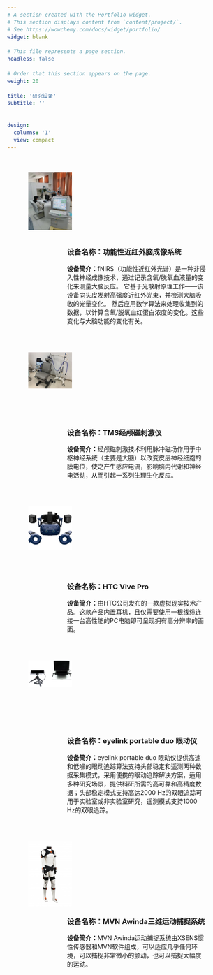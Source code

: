 ```yaml
---
# A section created with the Portfolio widget.
# This section displays content from `content/project/`.
# See https://wowchemy.com/docs/widget/portfolio/
widget: blank

# This file represents a page section.
headless: false

# Order that this section appears on the page.
weight: 20

title: '研究设备'
subtitle: ''


design:
  columns: '1'
  view: compact
---
```


<html>
<head>
<style>
div{margin:24px;border:10;padding:10;};
.container1{
background-image:url('fnirs.jpg');
background-repeat:no-repeat;
background-position:left top;
margin-right:200px;

}
    .photo{
        float:left;
        width:100px;
        height:100px;
    }
    .intro{
        float:right;
        width:70%;
    }


</style>
</head>
<body>

<div class="container1">
   <div class="photo"><img src="fnirs.jpg" /></div>
   <div class="intro">
     <h3>设备名称：功能性近红外脑成像系统</h3>
     <p><b>设备简介：</b>fNIRS（功能性近红外光谱）是一种非侵入性神经成像技术，通过记录含氧/脱氧血液量的变化来测量大脑反应。 它基于光散射原理工作——该设备向头皮发射高强度近红外光束，并检测大脑吸收的光量变化。 然后应用数学算法来处理收集到的数据，以计算含氧/脱氧血红蛋白浓度的变化。这些变化与大脑功能的变化有关。</p>
  </div>
</div>



<div class="container2">
   <div class="photo"><img src="tms.jpg" /></div>
   <div class="intro">
     <h3>设备名称：TMS经颅磁刺激仪</h3>
     <p><b>设备简介：</b>经颅磁刺激技术利用脉冲磁场作用于中枢神经系统（主要是大脑）以改变皮层神经细胞的膜电位，使之产生感应电流，影响脑内代谢和神经电活动，从而引起一系列生理生化反应。</p>
  </div>
</div>



<div class="container3">
   <div class="photo"><img src="vive.jpg" /></div>
   <div class="intro">
     <h3>设备名称：HTC Vive Pro</h3>
     <p><b>设备简介：</b>由HTC公司发布的一款虚拟现实技术产品。这款产品内置耳机，且仅需要使用一根线缆连接一台高性能的PC电脑即可呈现拥有高分辨率的画面。</p>
  </div>
</div>



<div class="container4">
   <div class="photo"><img src="eyelink.jpg" /></div>
   <div class="intro">
     <h3>设备名称：eyelink portable duo 眼动仪</h3>
     <p><b>设备简介：</b>eyelink portable duo 眼动仪提供高速和低噪的眼动追踪算法支持头部稳定和遥测两种数据采集模式，采用便携的眼动追踪解决方案，适用多种研究场景，提供科研所需的高可靠和高精度数据；头部稳定模式支持高达2000 Hz的双眼追踪可用于实验室或非实验室研究，遥测模式支持1000 Hz的双眼追踪。</p>
  </div>
</div>



<div class="container1">
   <div class="photo"><img src="mvn.jpg" /></div>
   <div class="intro">
     <h3>设备名称：MVN Awinda三维运动捕捉系统</h3>
     <p><b>设备简介：</b>MVN Awinda运动捕捉系统由XSENS惯性传感器和MVN软件组成，可以适应几乎任何环境，可以捕捉非常微小的颤动，也可以捕捉大幅度的运动。</p>
  </div>
</div>




</body>
</html>